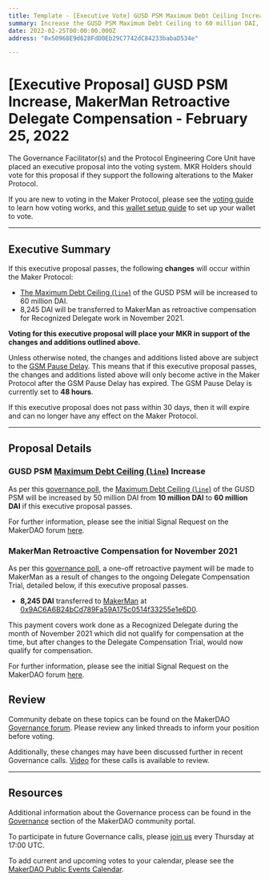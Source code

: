 ```yaml
---
title: Template - [Executive Vote] GUSD PSM Maximum Debt Ceiling Increase, MakerMan Retroactive Delegate Compensation - February 25, 2022
summary: Increase the GUSD PSM Maximum Debt Ceiling to 60 million DAI, Retroactive compensation for MakerMan for Recognized Delegate work in November 2021.
date: 2022-02-25T00:00:00.000Z
address: "0x50968E9d628FdD0Eb29C7742dC84233babaD534e"

---
```

# [Executive Proposal] GUSD PSM Increase, MakerMan Retroactive Delegate Compensation - February 25, 2022

The Governance Facilitator(s) and the Protocol Engineering Core Unit have placed an executive proposal into the voting system. MKR Holders should vote for this proposal if they support the following alterations to the Maker Protocol.

If you are new to voting in the Maker Protocol, please see the [voting guide](https://community-development.makerdao.com/en/learn/governance/how-voting-works/) to learn how voting works, and this [wallet setup guide](https://community-development.makerdao.com/en/learn/governance/voting-setup/) to set up your wallet to vote.

---

## Executive Summary

If this executive proposal passes, the following **changes** will occur within the Maker Protocol:
- [The Maximum Debt Ceiling (`line`)](https://manual.makerdao.com/module-index/module-dciam#maximum-debt-ceiling-line) of the GUSD PSM will be increased to 60 million DAI.
- 8,245 DAI will be transferred to MakerMan as retroactive compensation for Recognized Delegate work in November 2021.

**Voting for this executive proposal will place your MKR in support of the changes and additions outlined above.**

Unless otherwise noted, the changes and additions listed above are subject to the [GSM Pause Delay](https://manual.makerdao.com/parameter-index/core/param-gsm-pause-delay). This means that if this executive proposal passes, the changes and additions listed above will only become active in the Maker Protocol after the GSM Pause Delay has expired. The GSM Pause Delay is currently set to **48 hours**.

If this executive proposal does not pass within 30 days, then it will expire and can no longer have any effect on the Maker Protocol.

---

## Proposal Details

### GUSD PSM [Maximum Debt Ceiling (`line`)](https://manual.makerdao.com/module-index/module-dciam#maximum-debt-ceiling-line) Increase

As per this [governance poll](https://vote.makerdao.com/polling/QmWPYU9c), the [Maximum Debt Ceiling (`line`)](https://manual.makerdao.com/module-index/module-dciam#maximum-debt-ceiling-line) of the GUSD PSM will be increased by 50 million DAI from **10 million DAI** to **60 million DAI** if this executive proposal passes.

For further information, please see the initial Signal Request on the MakerDAO forum [here](https://forum.makerdao.com/t/signal-request-raise-gemini-dollar-gusd-psm-debt-ceiling-to-60-million-dai/12961).

### MakerMan Retroactive Compensation for November 2021

As per this [governance poll](https://vote.makerdao.com/polling/QmR2DX4L), a one-off retroactive payment will be made to MakerMan as a result of changes to the ongoing Delegate Compensation Trial, detailed below, if this executive proposal passes.

* **8,245 DAI** transferred to [MakerMan](https://vote.makerdao.com/address/0x22d5294a23d49294bf11d9db8beda36e104ad9b3) at [0x9AC6A6B24bCd789Fa59A175c0514f33255e1e6D0](https://etherscan.io/address/0x9AC6A6B24bCd789Fa59A175c0514f33255e1e6D0).

This payment covers work done as a Recognized Delegate during the month of November 2021 which did not qualify for compensation at the time, but after changes to the Delegate Compensation Trial, would now qualify for compensation.


For further information, please see the initial Signal Request on the MakerDAO forum [here](https://forum.makerdao.com/t/signal-request-makerman-retroactive-delegate-comp/13051).

## Review

Community debate on these topics can be found on the MakerDAO [Governance forum](https://forum.makerdao.com/). Please review any linked threads to inform your position before voting.

Additionally, these changes may have been discussed further in recent Governance calls. [Video](https://www.youtube.com/playlist?list=PLLzkWCj8ywWNq5-90-Id6VPSsrk4OWVan) for these calls is available to review.

---

## Resources

Additional information about the Governance process can be found in the [Governance](https://community-development.makerdao.com/en/learn/governance) section of the MakerDAO community portal.

To participate in future Governance calls, please [join us](https://github.com/makerdao/community/tree/master/governance/governance-and-risk-meetings) every Thursday at 17:00 UTC.

To add current and upcoming votes to your calendar, please see the [MakerDAO Public Events Calendar](https://calendar.google.com/calendar/embed?src=makerdao.com_3efhm2ghipksegl009ktniomdk%40group.calendar.google.com&ctz=UTC&mode=week&showCalendars=0&showPrint=0).
